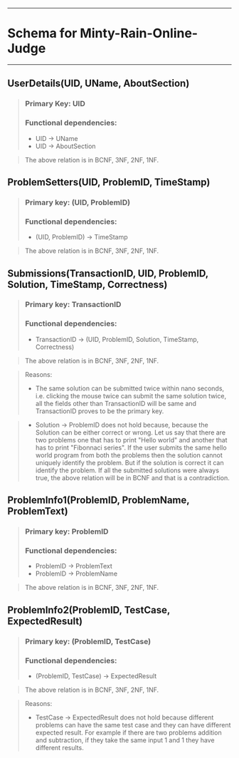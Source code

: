 ***
# Schema for Minty-Rain-Online-Judge
***

## UserDetails(UID, UName, AboutSection)

> ### Primary Key: UID
> ### Functional dependencies:
> + UID -> UName
> + UID -> AboutSection

> The above relation is in BCNF, 3NF, 2NF, 1NF.

## ProblemSetters(UID, ProblemID, TimeStamp)

> ### Primary key: (UID, ProblemID)
> ### Functional dependencies:
> + (UID, ProblemID) -> TimeStamp

> The above relation is in BCNF, 3NF, 2NF, 1NF.

## Submissions(TransactionID, UID, ProblemID, Solution, TimeStamp, Correctness)

> ### Primary key: TransactionID
> ### Functional dependencies:
> + TransactionID -> (UID, ProblemID, Solution, TimeStamp, Correctness)

> The above relation is in BCNF, 3NF, 2NF, 1NF.

> Reasons:
> + The same solution can be submitted twice within nano seconds, i.e. clicking the mouse twice can submit the same solution twice, all the fields other than TransactionID will be same and TransactionID proves to be the primary key.

> + Solution -> ProblemID does not hold because, because the Solution can be either correct or wrong. Let us say that there are two problems one that has to print "Hello world" and another that has to print "Fibonnaci series". If the user submits the same hello world program from both the problems then the solution cannot uniquely identify the problem. But if the solution is correct it can identify the problem. If all the submitted solutions were always true, the above relation will be in BCNF and that is a contradiction.

## ProblemInfo1(ProblemID, ProblemName, ProblemText)

> ### Primary key: ProblemID
> ### Functional dependencies:
> + ProblemID -> ProblemText
> + ProblemID -> ProblemName

> The above relation is in BCNF, 3NF, 2NF, 1NF.

## ProblemInfo2(ProblemID, TestCase, ExpectedResult)

> ### Primary key: (ProblemID, TestCase)
> ### Functional dependencies:
> + (ProblemID, TestCase) -> ExpectedResult

> The above relation is in BCNF, 3NF, 2NF, 1NF.

> Reasons:
> + TestCase -> ExpectedResult does not hold because different problems can have the same test case and they can have different expected result. For example if there are two problems addition and subtraction, if they take the same input 1 and 1 they have different results.
